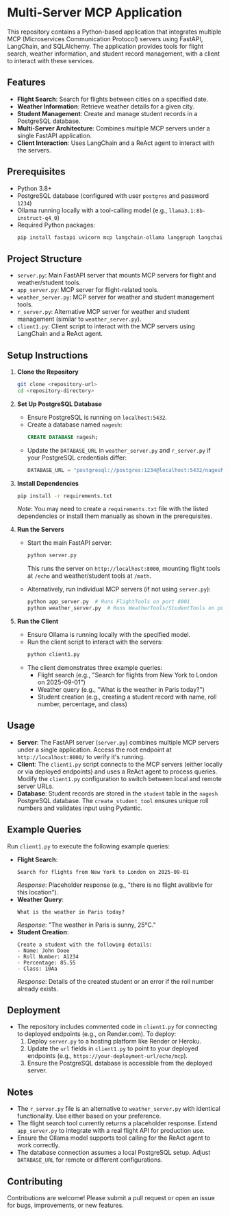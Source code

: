 # Multi-Server MCP Application

This repository contains a Python-based application that integrates multiple MCP (Microservices Communication Protocol) servers using FastAPI, LangChain, and SQLAlchemy. The application provides tools for flight search, weather information, and student record management, with a client to interact with these services.

## Features
- **Flight Search**: Search for flights between cities on a specified date.
- **Weather Information**: Retrieve weather details for a given city.
- **Student Management**: Create and manage student records in a PostgreSQL database.
- **Multi-Server Architecture**: Combines multiple MCP servers under a single FastAPI application.
- **Client Interaction**: Uses LangChain and a ReAct agent to interact with the servers.

## Prerequisites
- Python 3.8+
- PostgreSQL database (configured with user `postgres` and password `1234`)
- Ollama running locally with a tool-calling model (e.g., `llama3.1:8b-instruct-q4_0`)
- Required Python packages:
  ```bash
  pip install fastapi uvicorn mcp langchain-ollama langgraph langchain-mcp-adapters sqlalchemy psycopg2-binary
  ```

## Project Structure
- `server.py`: Main FastAPI server that mounts MCP servers for flight and weather/student tools.
- `app_server.py`: MCP server for flight-related tools.
- `weather_server.py`: MCP server for weather and student management tools.
- `r_server.py`: Alternative MCP server for weather and student management (similar to `weather_server.py`).
- `client1.py`: Client script to interact with the MCP servers using LangChain and a ReAct agent.

## Setup Instructions

1. **Clone the Repository**
   ```bash
   git clone <repository-url>
   cd <repository-directory>
   ```

2. **Set Up PostgreSQL Database**
   - Ensure PostgreSQL is running on `localhost:5432`.
   - Create a database named `nagesh`:
     ```sql
     CREATE DATABASE nagesh;
     ```
   - Update the `DATABASE_URL` in `weather_server.py` and `r_server.py` if your PostgreSQL credentials differ:
     ```python
     DATABASE_URL = "postgresql://postgres:1234@localhost:5432/nagesh"
     ```

3. **Install Dependencies**
   ```bash
   pip install -r requirements.txt
   ```
   *Note*: You may need to create a `requirements.txt` file with the listed dependencies or install them manually as shown in the prerequisites.

4. **Run the Servers**
   - Start the main FastAPI server:
     ```bash
     python server.py
     ```
     This runs the server on `http://localhost:8000`, mounting flight tools at `/echo` and weather/student tools at `/math`.

   - Alternatively, run individual MCP servers (if not using `server.py`):
     ```bash
     python app_server.py  # Runs FlightTools on port 8001
     python weather_server.py  # Runs WeatherTools/StudentTools on port 8002
     ```

5. **Run the Client**
   - Ensure Ollama is running locally with the specified model.
   - Run the client script to interact with the servers:
     ```bash
     python client1.py
     ```
   - The client demonstrates three example queries:
     - Flight search (e.g., "Search for flights from New York to London on 2025-09-01")
     - Weather query (e.g., "What is the weather in Paris today?")
     - Student creation (e.g., creating a student record with name, roll number, percentage, and class)

## Usage
- **Server**: The FastAPI server (`server.py`) combines multiple MCP servers under a single application. Access the root endpoint at `http://localhost:8000/` to verify it's running.
- **Client**: The `client1.py` script connects to the MCP servers (either locally or via deployed endpoints) and uses a ReAct agent to process queries. Modify the `client1.py` configuration to switch between local and remote server URLs.
- **Database**: Student records are stored in the `student` table in the `nagesh` PostgreSQL database. The `create_student_tool` ensures unique roll numbers and validates input using Pydantic.

## Example Queries
Run `client1.py` to execute the following example queries:
- **Flight Search**:
  ```plaintext
  Search for flights from New York to London on 2025-09-01
  ```
  *Response*: Placeholder response (e.g., "there is no flight avalibvle for this location").
- **Weather Query**:
  ```plaintext
  What is the weather in Paris today?
  ```
  *Response*: "The weather in Paris is sunny, 25°C."
- **Student Creation**:
  ```plaintext
  Create a student with the following details:
  - Name: John Doee
  - Roll Number: A1234
  - Percentage: 85.55
  - Class: 10Aa
  ```
  *Response*: Details of the created student or an error if the roll number already exists.

## Deployment
- The repository includes commented code in `client1.py` for connecting to deployed endpoints (e.g., on Render.com). To deploy:
  1. Deploy `server.py` to a hosting platform like Render or Heroku.
  2. Update the `url` fields in `client1.py` to point to your deployed endpoints (e.g., `https://your-deployment-url/echo/mcp`).
  3. Ensure the PostgreSQL database is accessible from the deployed server.

## Notes
- The `r_server.py` file is an alternative to `weather_server.py` with identical functionality. Use either based on your preference.
- The flight search tool currently returns a placeholder response. Extend `app_server.py` to integrate with a real flight API for production use.
- Ensure the Ollama model supports tool calling for the ReAct agent to work correctly.
- The database connection assumes a local PostgreSQL setup. Adjust `DATABASE_URL` for remote or different configurations.

## Contributing
Contributions are welcome! Please submit a pull request or open an issue for bugs, improvements, or new features.

